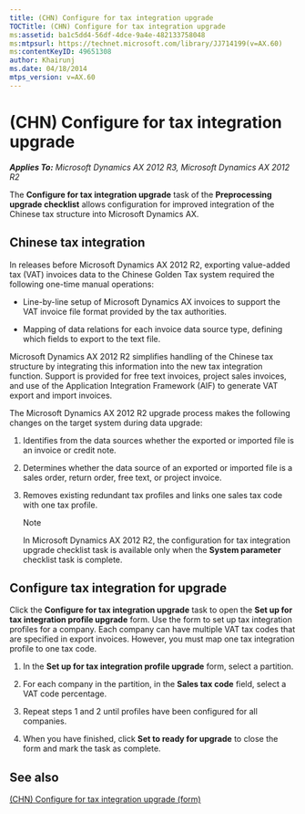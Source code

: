 ```yaml
---
title: (CHN) Configure for tax integration upgrade
TOCTitle: (CHN) Configure for tax integration upgrade
ms:assetid: ba1c5dd4-56df-4dce-9a4e-482133758048
ms:mtpsurl: https://technet.microsoft.com/library/JJ714199(v=AX.60)
ms:contentKeyID: 49651308
author: Khairunj
ms.date: 04/18/2014
mtps_version: v=AX.60
---
```


# (CHN) Configure for tax integration upgrade 


_**Applies To:** Microsoft Dynamics AX 2012 R3, Microsoft Dynamics AX 2012 R2_

The **Configure for tax integration upgrade** task of the **Preprocessing upgrade checklist** allows configuration for improved integration of the Chinese tax structure into Microsoft Dynamics AX.

## Chinese tax integration

In releases before Microsoft Dynamics AX 2012 R2, exporting value-added tax (VAT) invoices data to the Chinese Golden Tax system required the following one-time manual operations:

  - Line-by-line setup of Microsoft Dynamics AX invoices to support the VAT invoice file format provided by the tax authorities.

  - Mapping of data relations for each invoice data source type, defining which fields to export to the text file.

Microsoft Dynamics AX 2012 R2 simplifies handling of the Chinese tax structure by integrating this information into the new tax integration function. Support is provided for free text invoices, project sales invoices, and use of the Application Integration Framework (AIF) to generate VAT export and import invoices.

The Microsoft Dynamics AX 2012 R2 upgrade process makes the following changes on the target system during data upgrade:

1.  Identifies from the data sources whether the exported or imported file is an invoice or credit note.

2.  Determines whether the data source of an exported or imported file is a sales order, return order, free text, or project invoice.

3.  Removes existing redundant tax profiles and links one sales tax code with one tax profile.
    

    > [!NOTE]
    > <P>In Microsoft Dynamics AX 2012 R2, the configuration for tax integration upgrade checklist task is available only when the <STRONG>System parameter</STRONG> checklist task is complete.</P>



## Configure tax integration for upgrade

Click the **Configure for tax integration upgrade** task to open the **Set up for tax integration profile upgrade** form. Use the form to set up tax integration profiles for a company. Each company can have multiple VAT tax codes that are specified in export invoices. However, you must map one tax integration profile to one tax code.

1.  In the **Set up for tax integration profile upgrade** form, select a partition.

2.  For each company in the partition, in the **Sales tax code** field, select a VAT code percentage.

3.  Repeat steps 1 and 2 until profiles have been configured for all companies.

4.  When you have finished, click **Set to ready for upgrade** to close the form and mark the task as complete.

## See also

[(CHN) Configure for tax integration upgrade (form)](https://technet.microsoft.com/library/jj713619\(v=ax.60\))

  


